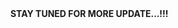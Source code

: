 
<HTML>
    <BODY>
        <STROng>
            STAY TUNED FOR MORE UPDATE...!!!
        </STROng>
    </BODY>
</HTML>

